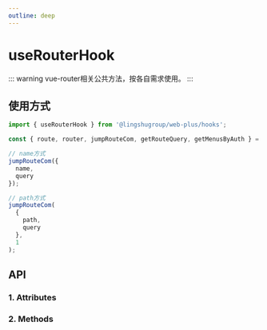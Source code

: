 ```yaml
---
outline: deep
---
```


# useRouterHook

::: warning vue-router相关公共方法，按各自需求使用。
:::

## 使用方式

```js
import { useRouterHook } from '@lingshugroup/web-plus/hooks';

const { route, router, jumpRouteCom, getRouteQuery, getMenusByAuth } = useRouterHook();

// name方式
jumpRouteCom({
  name,
  query
});

// path方式
jumpRouteCom(
  {
    path,
    query
  },
  1
);
```

## API

### 1. Attributes

<ApiIntro :tableColumn="tableColumn" :tableData="tableData" />

### 2. Methods

<ApiIntro :tableColumn="tableMethodColumn" :tableData="tableData2" />

<script setup>
import { tableColumn, tableMethodColumn } from '../../constant';
import { ref } from 'vue';

const tableData = ref([
  {
    name: 'route',
    desc: 'vue-router中的route对象',
    type: 'object',
    value: '-'
  },
  {
    name: 'router',
    desc: 'vue-router中的router对象',
    type: 'object',
    value: '-'
  }
]);

const tableData2 = ref([
  {
    name: 'jumpRouteCom',
    desc: '通用路由跳转，参数：1.routeData 路由跳转参数 2.type 跳转类型 默认为name， 1：path',
    type: 'function',
    value: '-'
  },
  {
    name: 'getRouteQuery',
    desc: '获取路由query参数',
    type: 'function',
    value: 'query'
  },
  {
    name: 'getMenusByAuth',
    desc: '根据权限返回菜单列表，  menuConfigList: 菜单配置列表, routesModule: 路由模块, routePath: 路由路径, permissionList: 权限列表，内部存放code码',
    type: 'function',
    value: 'menus'
  }
])
</script>
